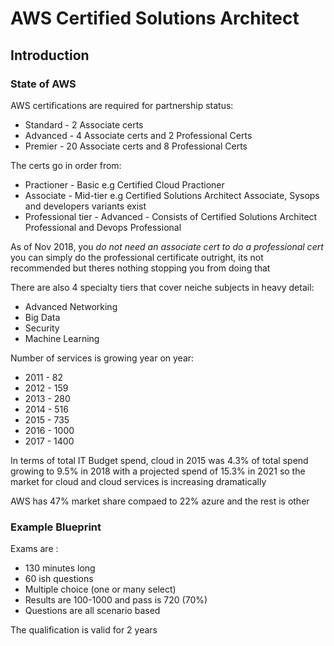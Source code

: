 # AWS Certified Solutions Architect

## Introduction

### State of AWS

AWS certifications are required for partnership status:
* Standard \- 2 Associate certs
* Advanced \- 4 Associate certs and 2 Professional Certs
* Premier \- 20 Associate certs and 8 Professional Certs

The certs go in order from:
* Practioner - Basic e.g Certified Cloud Practioner
* Associate - Mid-tier e.g Certified Solutions Architect Associate, Sysops and developers variants exist
* Professional tier - Advanced - Consists of Certified Solutions Architect Professional and Devops Professional

As of Nov 2018, you *do not need an associate cert to do a professional cert* you can simply do the professional certificate outright, its not recommended but theres nothing stopping you from doing that

There are also 4 specialty tiers that cover neiche subjects in heavy detail:
* Advanced Networking
* Big Data
* Security
* Machine Learning

Number of services is growing year on year:
* 2011 - 82
* 2012 - 159
* 2013 - 280
* 2014 - 516
* 2015 - 735
* 2016 - 1000
* 2017 - 1400

In terms of total IT Budget spend, cloud in 2015 was 4.3% of total spend growing to 9.5% in 2018 with a projected spend of 15.3% in 2021 so the market for cloud and cloud services is increasing dramatically

AWS has 47% market share compaed to 22% azure and the rest is other

### Example Blueprint

Exams are :
* 130 minutes long
* 60 ish questions
* Multiple choice (one or many select)
* Results are 100-1000 and pass is 720 (70%)
* Questions are all scenario based

The qualification is valid for 2 years

